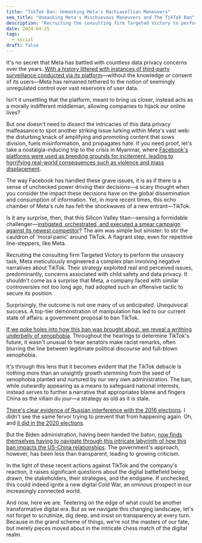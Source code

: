 ```yaml
---
title: "TikTok Ban: Unmasking Meta's Machiavellian Maneuvers"
seo_title: "Unmasking Meta's Mischievous Maneuvers and The TikTok Ban"
description: "Recruiting the consulting firm Targeted Victory to perform the unsavory task, Meta meticulously engineered a complex plan involving negative narratives about TikTok. The outcome was an unequivocal success. If we poke holes into how this ban was brought about, we reveal a writhing underbelly of xenophobia."
date: 2024-04-25
tags:
  - social
draft: false
---
```


It's no secret that Meta has battled with countless data privacy concerns over the years. [With a history littered with instances of third-party surveillance conducted via its platform](https://themarkup.org/privacy/2024/01/17/each-facebook-user-is-monitored-by-thousands-of-companies-study-indicates)—without the knowledge or consent of its users—Meta has remained tethered to the notion of seemingly unregulated control over vast reservoirs of user data.

Isn't it unsettling that the platform, meant to bring us closer, instead acts as a morally indifferent middleman, allowing companies to hijack our online lives?

But one doesn't need to dissect the intricacies of this data privacy malfeasance to spot another striking issue lurking within Meta's vast web: the disturbing knack of amplifying and promoting content that sows division, fuels misinformation, and propagates hate. If you need proof, let's take a nostalgia-inducing trip to the crisis in Myanmar, where [Facebook's platforms were used as breeding grounds for incitement, leading to horrifying real-world consequences such as violence and mass displacement](https://www.amnesty.org/en/latest/news/2022/09/myanmar-facebooks-systems-promoted-violence-against-rohingya-meta-owes-reparations-new-report/).

The way Facebook has handled these grave issues, it is as if there is a sense of unchecked power driving their decisions—a scary thought when you consider the impact these decisions have on the global dissemination and consumption of information. Yet, in more recent times, this echo chamber of Meta's rule has felt the shockwaves of a new entrant—TikTok.

Is it any surprise, then, that this Silicon Valley titan—sensing a formidable challenger—[instigated, orchestrated, and executed a smear campaign against its newest competitor](https://www.techdirt.com/2022/03/31/facebook-hired-pr-firm-coordinated-anti-tiktok-campaign-to-spread-bogus-moral-panics/)? The aim was simple but sinister: to stir the cauldron of 'moral panic' around TikTok. A flagrant step, even for repetitive line-steppers, like Meta.

Recruiting the consulting firm Targeted Victory to perform the unsavory task, Meta meticulously engineered a complex plan involving negative narratives about TikTok. Their strategy exploited real and perceived issues, predominantly, concerns associated with child safety and data privacy. It shouldn't come as a surprise that Meta, a company faced with similar controversies not too long ago, had adopted such an offensive tactic to secure its position.

Surprisingly, the outcome is not one many of us anticipated. Unequivocal success. A top-tier demonstration of manipulation has led to our current state of affairs: a government proposal to ban TikTok.

[If we poke holes into how this ban was brought about, we reveal a writhing underbelly of xenophobia](https://www.currentaffairs.org/2024/03/the-plan-to-ban-tiktok-is-outright-xenophobia). Throughout the hearings to determine TikTok's future, it wasn't unusual to hear senators make racist remarks, often blurring the line between legitimate political discourse and full-blown xenophobia.

It's through this lens that it becomes evident that the TikTok debacle is nothing more than an unsightly growth stemming from the seed of xenophobia planted and nurtured by our very own administration. The ban, while outwardly appearing as a means to safeguard national interests, instead serves to further a narrative that appropriates blame and fingers China as the villain du jour—a strategy as old as it is stale.

[There's clear evidence of Russian interference with the 2016 elections](https://apnews.com/article/d094918c0421b872eac7dc4b16e613c7). I didn't see the same fervor trying to prevent that from happening again. Oh, and [it did in the 2020 elections](https://www.npr.org/2021/03/16/977958302/intelligence-report-russia-tried-to-help-trump-in-2020-election).

But the Biden administration, having been handed the baton, [now finds themselves having to navigate through this intricate labyrinth of how this ban impacts the US-China relationships](https://www.theatlantic.com/technology/archive/2024/04/tiktok-meltdown-ban-biden-china/678177/). The government's approach, however, has been less than transparent, leading to growing criticism.

In the light of these recent actions against TikTok and the company's reaction, it raises significant questions about the digital battlefield being drawn, the stakeholders, their strategies, and the endgame. If unchecked, this could indeed ignite a new digital Cold War, an ominous prospect in our increasingly connected world.

And now, here we are. Teetering on the edge of what could be another transformative digital era. But as we navigate this changing landscape, let's not forget to scrutinize, dig deep, and insist on transparency at every turn. Because in the grand scheme of things, we're not the masters of our fate, but merely pieces moved about in the intricate chess match of the digital realm.